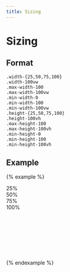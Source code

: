 ```yaml
---
title: Sizing
---
```


# Sizing

## Format

```
.width-{25,50,75,100}
.width-100vw
.max-width-100
.max-width-100vw
.min-width-0
.min-width-100
.min-width-100vw
.height-{25,50,75,100}
.height-100vh
.max-height-100
.max-height-100vh
.min-height-0
.min-height-100
.min-height-100vh
```

## Example

{% example %}
<div class="display-flex gap-3" style="height: 200px;">
  <div class="height-25 background-primary">
    25%
  </div>
  <div class="height-50 background-primary">
    50%
  </div>
  <div class="height-75 background-primary">
    75%
  </div>
  <div class="height-100 background-primary">
    100%
  </div>
</div>
{% endexample %}
